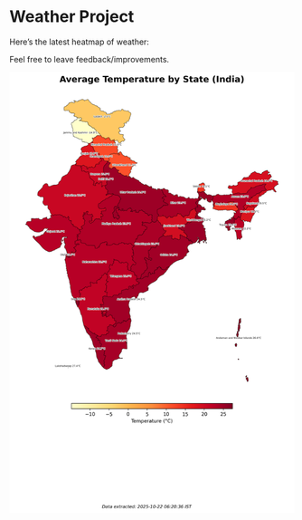 # Weather Project

Here’s the latest heatmap of weather:

Feel free to leave feedback/improvements.

![India Heatmap](docs/assets/india_heatmap.png?v=F82A5E)
